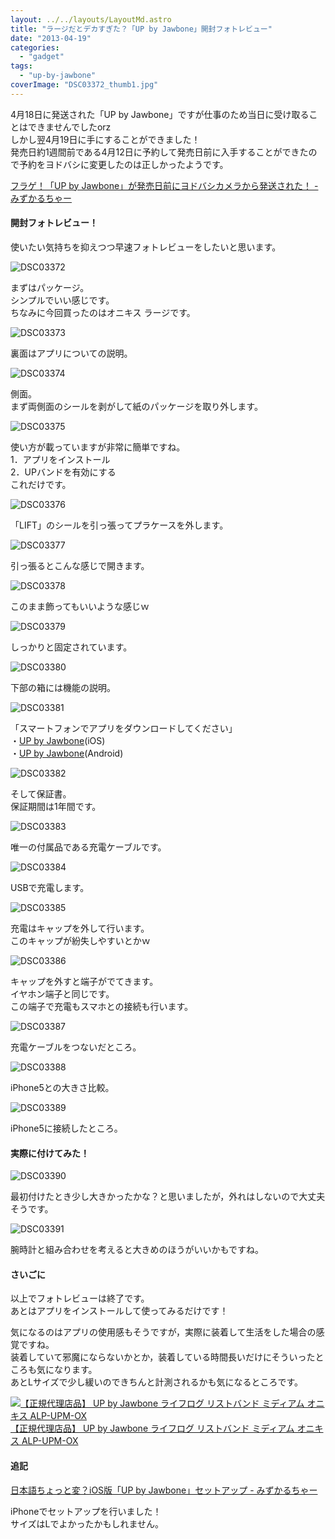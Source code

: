 ```yaml
---
layout: ../../layouts/LayoutMd.astro
title: "ラージだとデカすぎた？「UP by Jawbone」開封フォトレビュー"
date: "2013-04-19"
categories: 
  - "gadget"
tags: 
  - "up-by-jawbone"
coverImage: "DSC03372_thumb1.jpg"
---
```


4月18日に発送された「UP by Jawbone」ですが仕事のため当日に受け取ることはできませんでしたorz  
しかし翌4月19日に手にすることができました！  
発売日約1週間前である4月12日に予約して発売日前に入手することができたので予約をヨドバシに変更したのは正しかったようです。

[フラゲ！「UP by Jawbone」が発売日前にヨドバシカメラから発送された！ \- みずかるちゃー](https://mizuka123.net/archive/3341/)

#### 開封フォトレビュー！

使いたい気持ちを抑えつつ早速フォトレビューをしたいと思います。

![DSC03372](/archive/images/DSC03372_thumb.jpg "DSC03372")
  
まずはパッケージ。  
シンプルでいい感じです。  
ちなみに今回買ったのはオニキス ラージです。

![DSC03373](/archive/images/DSC03373_thumb.jpg "DSC03373")
  
裏面はアプリについての説明。

![DSC03374](/archive/images/DSC03374_thumb.jpg "DSC03374")
  
側面。  
まず両側面のシールを剥がして紙のパッケージを取り外します。

![DSC03375](/archive/images/DSC03375_thumb.jpg "DSC03375")
  
使い方が載っていますが非常に簡単ですね。  
1．アプリをインストール  
2．UPバンドを有効にする  
これだけです。

![DSC03376](/archive/images/DSC03376_thumb.jpg "DSC03376")
  
「LIFT」のシールを引っ張ってプラケースを外します。

![DSC03377](/archive/images/DSC03377_thumb.jpg "DSC03377")
  
引っ張るとこんな感じで開きます。

![DSC03378](/archive/images/DSC03378_thumb.jpg "DSC03378")
  
このまま飾ってもいいような感じｗ

![DSC03379](/archive/images/DSC03379_thumb.jpg "DSC03379")
  
しっかりと固定されています。

![DSC03380](/archive/images/DSC03380_thumb.jpg "DSC03380")
  
下部の箱には機能の説明。

![DSC03381](/archive/images/DSC03381_thumb.jpg "DSC03381")
  
「スマートフォンでアプリをダウンロードしてください」  
・[UP by Jawbone](https://itunes.apple.com/us/app/up-by-jawbone/id461125277?mt=8)(iOS)  
・[UP by Jawbone](https://play.google.com/store/apps/details?id=com.jawbone.up&hl=ja)(Android)

![DSC03382](/archive/images/DSC03382_thumb.jpg "DSC03382")
  
そして保証書。  
保証期間は1年間です。

![DSC03383](/archive/images/DSC03383_thumb.jpg "DSC03383")
  
唯一の付属品である充電ケーブルです。

![DSC03384](/archive/images/DSC03384_thumb.jpg "DSC03384")
  
USBで充電します。

![DSC03385](/archive/images/DSC03385_thumb.jpg "DSC03385")
  
充電はキャップを外して行います。  
このキャップが紛失しやすいとかｗ

![DSC03386](/archive/images/DSC03386_thumb.jpg "DSC03386")
  
キャップを外すと端子がでてきます。  
イヤホン端子と同じです。  
この端子で充電もスマホとの接続も行います。

![DSC03387](/archive/images/DSC03387_thumb.jpg "DSC03387")
  
充電ケーブルをつないだところ。

![DSC03388](/archive/images/DSC03388_thumb.jpg "DSC03388")
  
iPhone5との大きさ比較。

![DSC03389](/archive/images/DSC03389_thumb.jpg "DSC03389")
  
iPhone5に接続したところ。

#### 実際に付けてみた！

![DSC03390](/archive/images/DSC03390_thumb.jpg "DSC03390")
  
最初付けたとき少し大きかったかな？と思いましたが，外れはしないので大丈夫そうです。

![DSC03391](/archive/images/DSC03391_thumb.jpg "DSC03391")
  
腕時計と組み合わせを考えると大きめのほうがいいかもですね。

#### さいごに

以上でフォトレビューは終了です。  
あとはアプリをインストールして使ってみるだけです！

気になるのはアプリの使用感もそうですが，実際に装着して生活をした場合の感覚ですね。  
装着していて邪魔にならないかとか，装着している時間長いだけにそういったところも気になります。  
あとLサイズで少し緩いのできちんと計測されるかも気になるところです。

[![【正規代理店品】 UP by Jawbone ライフログ リストバンド ミディアム オニキス ALP-UPM-OX](/archive/images/41nslP9cGeL._SL160_.jpg)  
【正規代理店品】 UP by Jawbone ライフログ リストバンド ミディアム オニキス ALP-UPM-OX  
](https://www.amazon.co.jp/exec/obidos/ASIN/B00C6QW8I8/mizuka123-22/ref=nosim)

#### 追記

[日本語ちょっと変？iOS版「UP by Jawbone」セットアップ \- みずかるちゃー](https://mizuka123.net/archive/3433/)

iPhoneでセットアップを行いました！  
サイズはLでよかったかもしれません。
